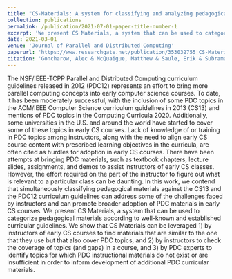 ```yaml
---
title: "CS-Materials: A system for classifying and analyzing pedagogical materials to improve adoption of parallel and distributed computing topics in early CS courses"
collection: publications
permalink: /publication/2021-07-01-paper-title-number-1
excerpt: 'We present CS Materials, a system that can be used to categorize pedagogical materials according to well-known and established curricular guideline'
date: 2021-03-01
venue: 'Journal of Parallel and Distributed Computing'
paperurl: 'https://www.researchgate.net/publication/353032755_CS-Materials_A_system_for_classifying_and_analyzing_pedagogical_materials_to_improve_adoption_of_parallel_and_distributed_computing_topics_in_early_CS_courses'
citation: 'Goncharow, Alec & McQuaigue, Matthew & Saule, Erik & Subramanian, Kalpathi & Goolkasian, Paula & Payton, Jamie. (2021). CS-Materials: A system for classifying and analyzing pedagogical materials to improve adoption of parallel and distributed computing topics in early CS courses. Journal of Parallel and Distributed Computing. 157. 10.1016/j.jpdc.2021.05.014. '
---
```


The NSF/IEEE-TCPP Parallel and Distributed Computing curriculum guidelines released in 2012 (PDC12) represents an effort to bring more parallel computing concepts into early computer science courses. To date, it has been moderately successful, with the inclusion of some PDC topics in the ACM/IEEE Computer Science curriculum guidelines in 2013 (CS13) and mentions of PDC topics in the Computing Curricula 2020. Additionally, some universities in the U.S. and around the world have started to cover some of these topics in early CS courses. Lack of knowledge of or training in PDC topics among instructors, along with the need to align early CS course content with prescribed learning objectives in the curricula, are often cited as hurdles for adoption in early CS courses. There have been attempts at bringing PDC materials, such as textbook chapters, lecture slides, assignments, and demos to assist instructors of early CS classes. However, the effort required on the part of the instructor to figure out what is relevant to a particular class can be daunting. In this work, we contend that simultaneously classifying pedagogical materials against the CS13 and the PDC12 curriculum guidelines can address some of the challenges faced by instructors and can promote broader adoption of PDC materials in early CS courses. We present CS Materials, a system that can be used to categorize pedagogical materials according to well-known and established curricular guidelines. We show that CS Materials can be leveraged 1) by instructors of early CS courses to find materials that are similar to the one that they use but that also cover PDC topics, and 2) by instructors to check the coverage of topics (and gaps) in a course, and 3) by PDC experts to identify topics for which PDC instructional materials do not exist or are insufficient in order to inform development of additional PDC curricular materials.
